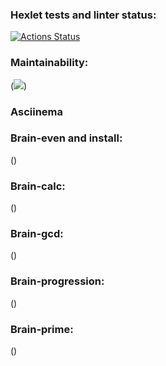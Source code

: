 ### Hexlet tests and linter status:
[![Actions Status](https://github.com/AidDeathLord/python-project-49/workflows/hexlet-check/badge.svg)](https://github.com/AidDeathLord/python-project-49/actions)

### Maintainability:
(<a href="https://codeclimate.com/github/AidDeathLord/python-project-49/maintainability"><img src="https://api.codeclimate.com/v1/badges/697cc4e6546ebe8ef998/maintainability" /></a>)



### Asciinema
### Brain-even and install:
(<script id="asciicast-5PhtkWPISVIC4GEUM2Vlg85g1" src="https://asciinema.org/a/5PhtkWPISVIC4GEUM2Vlg85g1.js" async></script>)
### Brain-calc:
(<script id="asciicast-l2TuoatHFc4Yz9flfU0PNDJek" src="https://asciinema.org/a/l2TuoatHFc4Yz9flfU0PNDJek.js" async></script>)
### Brain-gcd:
(<script id="asciicast-W8M5Bzib9COc2rj7fJPyXMLnw" src="https://asciinema.org/a/W8M5Bzib9COc2rj7fJPyXMLnw.js" async></script>)
### Brain-progression:
(<script id="asciicast-DDGOirXvy8WVJ9D5Mf9Kjz80P" src="https://asciinema.org/a/DDGOirXvy8WVJ9D5Mf9Kjz80P.js" async></script>)
### Brain-prime:
(<script id="asciicast-Ex4wKVcW7cNlSRcqG1HqaMvnk" src="https://asciinema.org/a/Ex4wKVcW7cNlSRcqG1HqaMvnk.js" async></script>)